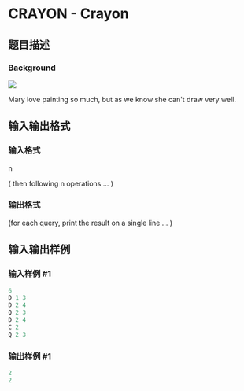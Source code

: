 # CRAYON - Crayon

## 题目描述

### Background

![](https://cdn.luogu.com.cn/upload/vjudge_pic/SP13447/33e9bf7ac9e6fc69779aeb6e81960c7d30799284.png)

Mary love painting so much, but as we know she can't draw very well.

## 输入输出格式

### 输入格式

n

( then following n operations ... )

### 输出格式

(for each query, print the result on a single line ... )

## 输入输出样例

### 输入样例 #1

```cpp
6
D 1 3
D 2 4
Q 2 3
D 2 4
C 2
Q 2 3
```


### 输出样例 #1

```cpp
2
2
```


